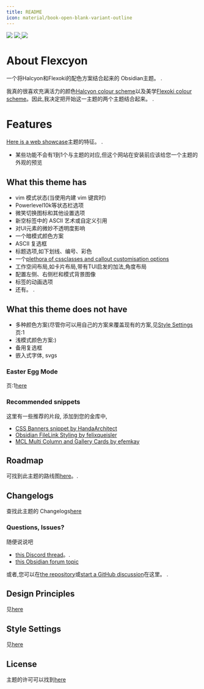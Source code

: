 ```yaml
---
title: README
icon: material/book-open-blank-variant-outline
---
```


<img src="https://img.shields.io/badge/downloads-900+-6E4E9B?style=for-the-badge&logo=obsidian&color=%23483699">
<a href="https://github.com/bladeacer/flexcyon/blob/master/LICENSE">
    <img src="https://img.shields.io/github/license/bladeacer/flexcyon?style=for-the-badge">
</a>
<a href="https://github.com/bladeacer/flexcyon/releases">
    <img src="https://img.shields.io/github/v/release/bladeacer/flexcyon?style=for-the-badge&sort=semver">
</a>

# About Flexcyon
一个将Halcyon和Flexoki的配色方案结合起来的 Obsidian主题。
.

我真的很喜欢充满活力的颜色[Halcyon colour scheme](https://halcyon-theme.netlify.app/)以及美学[Flexoki colour scheme](https://stephango.com/flexoki)。因此,我决定把开始这一主题的两个主题结合起来。
.

# Features
[Here is a web showcase](https://share.note.sx/1bk28c9k)主题的特征。
.
- 某些功能不会有1到1个与主题的对应,但这个网站在安装前应该给您一个主题的外观的预览

## What this theme has
- vim 模式状态(当使用内建 vim 键宾时)
- Powerlevel10k等状态栏选项
- 微笑切换图标和其他设置选项
- 新空标签中的 ASCII 艺术或自定义引用
- 对UI元素的微妙不透明度影响
- 一个暗模式颜色方案
- ASCII 复选框
- 标题选项,如下划线、编号、彩色
- 一个[plethora of cssclasses and callout customisation options](。/Styling/CSS-Classes/index.md)
- 工作空间布局,如卡片布局,带有TUI启发的加法,角度布局
- 配置左侧、右侧栏和模式背景图像
- 标签的动画选项
- 还有。
.

## What this theme does not have
- 多种颜色方案(尽管你可以用自己的方案来覆盖现有的方案,见[Style Settings](。/Styling/Style-Settings/index.md)页:1
- 浅模式颜色方案:)
- 备用复选框
- 嵌入式字体, svgs

### Easter Egg Mode
页:1[here](./page-5.md)

### Recommended snippets
这里有一些推荐的片段, 添加到您的金库中,
- [CSS Banners snippet by HandaArchitect](https://github.com/HandaArchitect/obsidian-banner-snippet)
- [Obsidian FileLink Styling by felixqueisler](https://github.com/felixqueisler/Obsidian-FileLink-Styling)
- [MCL Multi Column and Gallery Cards by efemkay](https://github.com/efemkay/obsidian-modular-css-layout)

## Roadmap
可找到此主题的路线图[here](https://github.com/bladeacer/flexcyon/tree/master/docs/roadmap.md)。.

## Changelogs
查找此主题的 Changelogs[here](。/changelogs/index.md)

### Questions, Issues?
随便说说吧
- [this Discord thread](https://discord.com/channels/686053708261228577/1338130333698359357)。.
- [this Obsidian forum topic](https://forum.obsidian.md/t/flexcyon-a-dark-theme-for-obsidian/99869)

或者,您可以在[the repository](https://github.com/bladeacer/flexcyon/issues)或[start a GitHub discussion](https://github.com/bladeacer/flexcyon/discussions)在这里。
.

## Design Principles
见[here](./page-4.md)

## Style Settings
见[here](。/Styling/Style-Settings/index.md)

## License
主题的许可可以找到[here](./license.md)